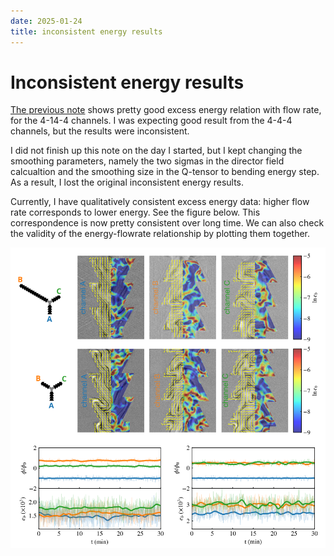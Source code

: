 ```yaml
---
date: 2025-01-24
title: inconsistent energy results
---
```


# Inconsistent energy results

[The previous note](2025-01-22_use-q-tensor-to-calculate-bending-energy.md) shows pretty good excess energy relation with flow rate, for the 4-14-4 channels. I was expecting good result from the 4-4-4 channels, but the results were inconsistent.

I did not finish up this note on the day I started, but I kept changing the smoothing parameters, namely the two sigmas in the director field calcualtion and the smoothing size in the Q-tensor to bending energy step. As a result, I lost the original inconsistent energy results.

Currently, I have qualitatively consistent excess energy data: higher flow rate corresponds to lower energy. See the figure below. This correspondence is now pretty consistent over long time. We can also check the validity of the energy-flowrate relationship by plotting them together.

<img src="/assets/images/2025/02/bending-energy-and-flow-rate.png" width=700px> 
